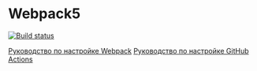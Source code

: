 # Webpack5
[![Build status](https://ci.appveyor.com/api/projects/status/rmfp315nm9xl7b5g?svg=true)](https://ci.appveyor.com/project/SubHunt/ahj-env)

[Руководство по настройке Webpack](https://webpack.js.org/guides/)
[Руководство по настройке GitHub Actions](https://docs.github.com/en/actions/quickstart)
